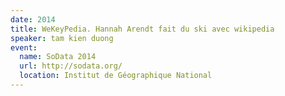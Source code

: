 ```yaml
---
date: 2014
title: WeKeyPedia. Hannah Arendt fait du ski avec wikipedia
speaker: tam kien duong
event:
  name: SoData 2014
  url: http://sodata.org/
  location: Institut de Géographique National
---
```

